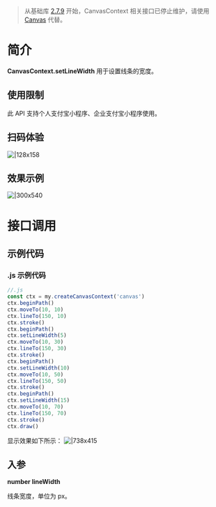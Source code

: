 > 从基础库 [2.7.9](https://opendocs.alipay.com/mini/framework/lib-upgrade-v2) 开始，CanvasContext 相关接口已停止维护，请使用 [Canvas](https://opendocs.alipay.com/mini/01vzqv) 代替。


# 简介
**CanvasContext.setLineWidth** 用于设置线条的宽度。

## 使用限制
此 API 支持个人支付宝小程序、企业支付宝小程序使用。

## 扫码体验
![|128x158](https://cdn.nlark.com/yuque/0/2021/png/179989/1624960085185-0e55ee7f-49af-4e62-a211-34e15e28f28e.png#align=left&display=inline&height=158&margin=%5Bobject%20Object%5D&name=1.png&originHeight=158&originWidth=128&size=17896&status=done&style=stroke&width=128)

## 效果示例
![|300x540](https://cdn.nlark.com/yuque/0/2021/gif/179989/1624960095121-3da390a2-4a41-4f0d-bf27-a33f97f41255.gif#align=left&display=inline&height=540&margin=%5Bobject%20Object%5D&name=2.gif&originHeight=540&originWidth=300&size=1429075&status=done&style=stroke&width=300)

# 接口调用

## 示例代码

### .js 示例代码
```javascript
//.js
const ctx = my.createCanvasContext('canvas')
ctx.beginPath()
ctx.moveTo(10, 10)
ctx.lineTo(150, 10)
ctx.stroke()
ctx.beginPath()
ctx.setLineWidth(5)
ctx.moveTo(10, 30)
ctx.lineTo(150, 30)
ctx.stroke()
ctx.beginPath()
ctx.setLineWidth(10)
ctx.moveTo(10, 50)
ctx.lineTo(150, 50)
ctx.stroke()
ctx.beginPath()
ctx.setLineWidth(15)
ctx.moveTo(10, 70)
ctx.lineTo(150, 70)
ctx.stroke()
ctx.draw()
```

显示效果如下所示：
![|738x415](https://cdn.nlark.com/yuque/0/2021/png/179989/1624960186911-322cb7ed-03a3-417c-9be7-18cc5f3c4300.png#align=left&display=inline&height=720&margin=%5Bobject%20Object%5D&name=3.png&originHeight=720&originWidth=1280&size=24221&status=done&style=none&width=1280)

## 入参
**number lineWidth**

线条宽度，单位为 px。
